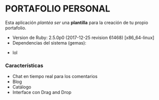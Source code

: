 # PORTAFOLIO PERSONAL

 Esta aplicación _plantéa ser_ una **plantilla** para la creación de tu propio portafolio.

- Version de Ruby: 2.5.0p0 (2017-12-25 revision 61468) [x86_64-linux]
- Dependencias del sistema (gemas):
 * lol

### Características
- Chat en tiempo real para los comentarios
- Blog
- Catálogo
- Interface con Drag and Drop
